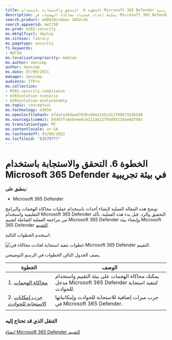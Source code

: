 ```yaml
---
title: الخطوة 6. التحقق والاستجابة باستخدام Microsoft 365 Defender في بيئة تجريبية
description: يمكنك إعداد عمليات محاكاة الهجمات في Microsoft 365 Defender تجريبية أو تجربة تجربة حل الأمان المصمم لتعليم المستخدمين حماية الأجهزة والهوية والبيانات والتطبيقات.
search.product: eADQiWindows 10XVcnh
search.appverid: met150
ms.prod: m365-security
ms.mktglfcycl: deploy
ms.sitesec: library
ms.pagetype: security
f1.keywords:
- NOCSH
ms.localizationpriority: medium
ms.author: dansimp
author: dansimp
ms.date: 07/09/2021
manager: dansimp
audience: ITPro
ms.collection:
- M365-security-compliance
- m365solution-scenario
- m365solution-evalutatemtp
ms.topic: conceptual
ms.technology: m365d
ms.openlocfilehash: e7dafa34daed763bc0da11e5cd11f80b791db508
ms.sourcegitcommit: bdd6ffc6ebe4e6cb212ab22793d9513dae6d798c
ms.translationtype: MT
ms.contentlocale: ar-SA
ms.lasthandoff: 03/08/2022
ms.locfileid: "63570777"
---
```

# <a name="step-6-investigate-and-respond-using-microsoft-365-defender-in-a-pilot-environment"></a>الخطوة 6. التحقق والاستجابة باستخدام Microsoft 365 Defender في بيئة تجريبية

**ينطبق على:**
- Microsoft 365 Defender

توضح هذه المقالة العملية لإنشاء أحداث باستخدام عمليات محاكاة الهجمات والبرامج التعليمية واستخدام Microsoft 365 Defender التحقيق والرد. قبل بدء هذه العملية، تأكد من مراجعة العملية الشاملة لتقييم Microsoft 365 Defender وإنشاء بيئة Microsoft 365 Defender [التقييم](eval-create-eval-environment.md).[](eval-overview.md)

استخدم الخطوات التالية.

![خطوات تنفيذ استجابة لحادث محاكاة في Microsoft 365 Defender التقييم.](../../media/eval-defender-investigate-respond/eval-defender-eval-investigate-respond-steps.png)

يصف الجدول التالي الخطوات في الرسم التوضيحي.

|الخطوة  |الوصف  |
|---------|---------|
| 1. [محاكاة الهجمات](eval-defender-investigate-respond-simulate-attack.md)     |   يمكنك محاكاة الهجمات على بيئة التقييم واستخدام مدخل Microsoft 365 Defender لتنفيذ استجابة للحوادث.      |
| 2. [جرب إمكانات الاستجابة للحوادث ](eval-defender-investigate-respond-additional.md)    |    جرب ميزات إضافية للاستجابة للحوادث وإمكانياتها في Microsoft 365 Defender.     |
|||

### <a name="navigation-you-may-need"></a>التنقل الذي قد تحتاج إليه

[إنشاء Microsoft 365 Defender التقييم](eval-create-eval-environment.md)
